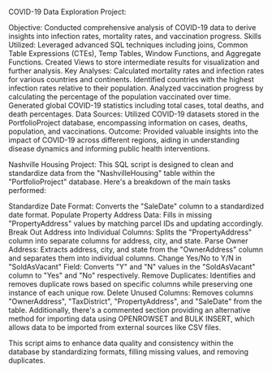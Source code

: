 COVID-19 Data Exploration Project:

Objective: Conducted comprehensive analysis of COVID-19 data to derive insights into infection rates, mortality rates, and vaccination progress.
Skills Utilized: Leveraged advanced SQL techniques including joins, Common Table Expressions (CTEs), Temp Tables, Window Functions, and Aggregate Functions. Created Views to store intermediate results for visualization and further analysis.
Key Analyses:
Calculated mortality rates and infection rates for various countries and continents.
Identified countries with the highest infection rates relative to their population.
Analyzed vaccination progress by calculating the percentage of the population vaccinated over time.
Generated global COVID-19 statistics including total cases, total deaths, and death percentages.
Data Sources: Utilized COVID-19 datasets stored in the PortfolioProject database, encompassing information on cases, deaths, population, and vaccinations.
Outcome: Provided valuable insights into the impact of COVID-19 across different regions, aiding in understanding disease dynamics and informing public health interventions.

Nashville Housing Project:
This SQL script is designed to clean and standardize data from the "NashvilleHousing" table within the "PortfolioProject" database. Here's a breakdown of the main tasks performed:

Standardize Date Format: Converts the "SaleDate" column to a standardized date format.
Populate Property Address Data: Fills in missing "PropertyAddress" values by matching parcel IDs and updating accordingly.
Break Out Address into Individual Columns: Splits the "PropertyAddress" column into separate columns for address, city, and state.
Parse Owner Address: Extracts address, city, and state from the "OwnerAddress" column and separates them into individual columns.
Change Yes/No to Y/N in "SoldAsVacant" Field: Converts "Y" and "N" values in the "SoldAsVacant" column to "Yes" and "No" respectively.
Remove Duplicates: Identifies and removes duplicate rows based on specific columns while preserving one instance of each unique row.
Delete Unused Columns: Removes columns "OwnerAddress", "TaxDistrict", "PropertyAddress", and "SaleDate" from the table.
Additionally, there's a commented section providing an alternative method for importing data using OPENROWSET and BULK INSERT, which allows data to be imported from external sources like CSV files.

This script aims to enhance data quality and consistency within the database by standardizing formats, filling missing values, and removing duplicates.






